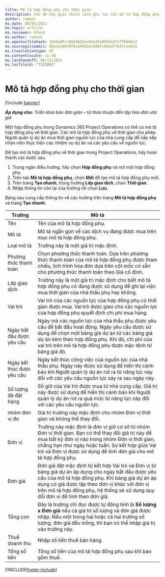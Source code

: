 ```yaml
---
title: Mô tả hợp đồng phụ cho thời gian
description: Chủ đề này giải thích cách ghi lại các mô tả hợp đồng phụ cho thời gian và ghi lại giao dịch mua thời gian từ các nhà cung cấp.
author: rumant
ms.date: 08/05/2021
ms.topic: article
ms.reviewer: kfend
ms.author: rumant
ms.openlocfilehash: 10ebe0fcc86b4652ac01e28108361df1f768b61d
ms.sourcegitcommit: 80aa1e8070f0cb4992ac408fc05bdffe47cee931
ms.translationtype: HT
ms.contentlocale: vi-VN
ms.lasthandoff: 08/13/2021
ms.locfileid: "7323892"
---
```

# <a name="subcontract-lines-for-time"></a>Mô tả hợp đồng phụ cho thời gian

[!include [banner](../../includes/dataverse-preview.md)]

_**Áp dụng cho:** Triển khai bản đơn giản – từ thỏa thuận đến lập hóa đơn ước giá_

Một hợp đồng phụ trong Dynamics 365 Project Operations có thể có mô tả hợp đồng phụ về thời gian. Các mô tả hợp đồng phụ về thời gian cho phép Người quản lý dự án mua thời gian nguồn lực của nhà cung cấp để sắp xếp nhân viên thực hiện các nhiệm vụ dự án và các yêu cầu về nguồn lực.

Để tạo mô tả hợp đồng phụ về thời gian trong Project Operations, hãy hoàn thành các bước sau.

1. Trong ngăn điều hướng, hãy chọn **Hợp đồng phụ** và mở một hợp đồng phụ.
2. Trên tab **Mô tả hợp đồng phụ**, chọn **Mới** để tạo mô tả hợp đồng phụ mới.
3. Trên trang **Tạo nhanh**, trong trường **Lớp giao dịch**, chọn **Thời gian**.
4. Nhập thông tin còn lại của trường rồi chọn **Lưu**.

  Bảng sau cung cấp thông tin về các trường trên trang **Mô tả hợp đồng phụ** và trang **Tạo nhanh**.

| **Trường** | **Mô tả** |
| --- | --- |
| Tên | Tên của mô tả hợp đồng phụ. |
| Mô tả | Mô tả ngắn gọn về các dịch vụ đang được mua trên mục mô tả hợp đồng phụ. | 
| Loại mô tả | Trường này là một giá trị mặc định.  |
| Phương thức thanh toán | Chọn phương thức thanh toán. Dựa trên phương thức thanh toán của mô tả hợp đồng phụ được tham chiếu, lịch trình hóa đơn dựa trên cột mốc có sẵn cho phương thức thanh toán theo Giá cố định. |
| Lớp giao dịch | Trường này là một giá trị mặc định cho biết mô tả hợp đồng phụ có đang được sử dụng để ghi lại việc mua thời gian của nhà thầu phụ hay không. |
| Vai trò | Vai trò của các nguồn lực của hợp đồng phụ có thời gian được mua. Vai trò được giao cho các nguồn lực của hợp đồng phụ quyết định chi phí mua hàng. |
| Ngày bắt đầu được yêu cầu | Ngày mà các nguồn lực của nhà thầu phụ được yêu cầu để bắt đầu hoạt động. Ngày yêu cầu được sử dụng để chọn một bảng giá dự án từ các bảng giá dự án kèm theo hợp đồng phụ. Khi đó, chi phí của vai trò trên mô tả hợp đồng phụ được mặc định từ bảng giá đó. |
| Ngày kết thúc được yêu cầu | Ngày kết thúc công việc của nguồn lực của nhà thầu phụ. Ngày này được sử dụng để hiển thị cảnh báo khi Người quản lý dự án rút ra từ năng lực này đối với các yêu cầu nguồn lực xảy ra sau ngày này. |
| Số lượng đã đặt hàng | Số giờ của Vai trò được mua từ nhà cung cấp. Giá trị này được sử dụng để hiển thị cảnh báo khi Người quản lý dự án rút ra quá mức từ năng lực này đối với các yêu cầu nguồn lực. |
| nhóm đơn vị đo | Giá trị trường này mặc định cho nhóm Đơn vị thời gian và không thể thay đổi.  |
| Đơn vị | Trường này mặc định là đơn vị giờ cơ sở từ nhóm Đơn vị thời gian. Bạn có thể thay đổi giá trị này để mua bất kỳ đơn vị nào trong nhóm Đơn vị thời gian, chẳng hạn như ngày hoặc tuần. Sự kết hợp giữa Vai trò và Đơn vị được sử dụng để tính đơn giá cho mô tả hợp đồng phụ. |
| Đơn giá | Đơn giá đặt mặc định từ kết hợp Vai trò và Đơn vị từ bảng giá dự án áp dụng cho ngày bắt đầu được yêu cầu của mô tả hợp đồng phụ. Khi bảng giá dự án áp dụng có giá được lập theo đơn vị khác với đơn vị trên mô tả hợp đồng phụ, hệ thống sẽ sử dụng quy đổi đơn vị để tính theo đơn giá. |
| Tổng con | Đây là trường chỉ đọc được tự động tính là **Số lượng x Đơn giá** nếu cả giá trị số lượng và đơn giá được nhập. Nếu một trong hai hoặc cả hai trường số lượng, đơn giá đều trống, thì bạn có thể nhập giá trị vào trường này. |
| Thuế doanh thu |  Nhập số tiền thuế bán hàng. |
| Tổng số tiền | Tổng số tiền của mô tả hợp đồng phụ sau khi bao gồm thuế. |


[!INCLUDE[footer-include](../../includes/footer-banner.md)]
